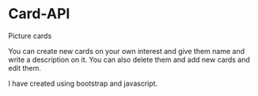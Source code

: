 # Card-API
Picture cards

You can create new cards on your own interest and give them name and write a description on it. You can also delete them and add new cards and edit them.

I have created using bootstrap and javascript.
